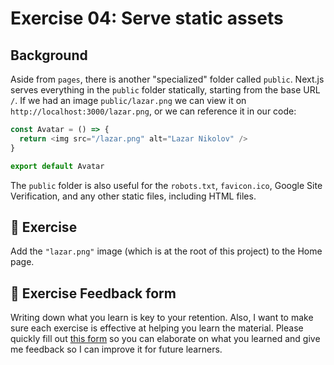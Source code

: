 # Exercise 04: Serve static assets

## Background

Aside from `pages`, there is another "specialized" folder called `public`. Next.js serves everything in the `public` folder statically, starting from the base URL `/`. If we had an image `public/lazar.png` we can view it on `http://localhost:3000/lazar.png`, or we can reference it in our code:

```typescript
const Avatar = () => {
  return <img src="/lazar.png" alt="Lazar Nikolov" />
}

export default Avatar
```

The `public` folder is also useful for the `robots.txt`, `favicon.ico`, Google Site Verification, and any other static files, including HTML files.

## 🚀 Exercise

Add the `"lazar.png"` image (which is at the root of this project) to the Home page.

## 🍩 Exercise Feedback form

Writing down what you learn is key to your retention. Also, I want to make sure each exercise is effective at helping you learn the material. Please quickly fill out [this form](https://docs.google.com/forms/d/e/1FAIpQLSeKPJV5UInaNFlZawN7vZdNyPngyinrkp7eoQO0vzwGzh2EtQ/viewform?usp=pp_url&entry.651170566=Exercise+04+-+Serve+static+assets) so you can elaborate on what you learned and give me feedback so I can improve it for future learners.